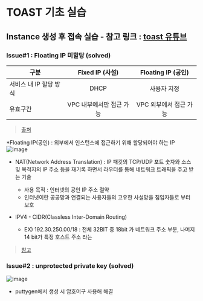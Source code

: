# TOAST 기초 실습
	
## Instance 생성 후 접속 실습 - 참고 링크 : [toast 유튜브](https://www.youtube.com/watch?v=qPclADHluk0&list=PL42XJKPNDepYOHjEXL12p9EAItp2InPlj&index=1)
### Issue#1 : Floating IP 미할당 (solved)
|구분	|Fixed IP (사설)	|Floating IP (공인)|
|-------|:-------:|:-------:|
|서비스 내 IP 할당 방식|	DHCP	|사용자 지정|
|유효구간	|VPC 내부에서만 접근 가능|	VPC 외부에서 접근 가능|
		
  > [출처](https://meetup.toast.com/posts/169) 
		
*Floating IP(공인) : 외부에서 인스턴스에 접근하기 위해 할당되어야 하는 IP
![image](https://user-images.githubusercontent.com/42940194/71861393-928f8e80-3139-11ea-83d6-105465b27e26.png)

		
* NAT(Network Address Translation) : IP 패킷의 TCP/UDP 포트 숫자와 소스 및 목적지의 IP 주소 등을 재기록 하면서 라우터를 통해 네트워크 트래픽을 주고 받는 기술
  * 사용 목적 : 인터넷의 공인 IP 주소 절약
  * 인터넷이란 공공망과 연결되는 사용자들의 고유한 사설망을 침입자들로 부터 보호

* IPV4 - CIDR(Classless Inter-Domain Routing) 
  * EX) 192.30.250.00/18 : 전체 32BIT 중 18bit 가 네트워크 주소 부분, 나머지 14 bit가 특정 호스트 주소 라는 
> [참고](https://yagi815.tistory.com/171)
		
	
### Issue#2 : unprotected private key (solved) 
![image](https://user-images.githubusercontent.com/42940194/71861592-35e0a380-313a-11ea-9ca7-59414d04b4e2.png)
  * puttygen에서 생성 시 암호어구 사용해 해결 
